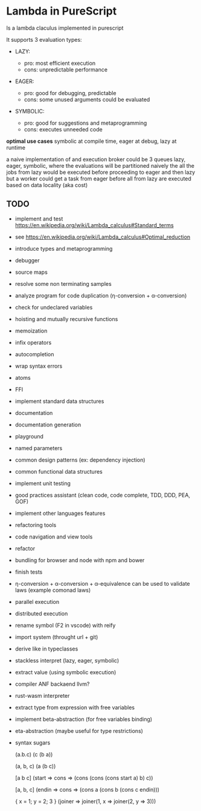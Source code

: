 # Lambda in PureScript

Is a lambda claculus implemented in purescript

It supports 3 evaluation types:

- LAZY:
  - pro: most efficient execution
  - cons: unpredictable performance

- EAGER:
  - pro: good for debugging, predictable
  - cons: some unused arguments could be evaluated

- SYMBOLIC:
  - pro: good for suggestions and metaprogramming
  - cons: executes unneeded code

**optimal use cases** symbolic at compile time, eager at debug, lazy at runtime

a naive implementation of and execution broker could be 3 queues
lazy, eager, symbolic, where the evaluations will be partitioned
naively the all the jobs from lazy would be executed before proceeding to eager and then lazy
but a worker could get a task from eager before all from lazy are executed based on data locality (aka cost)

## TODO

- implement and test https://en.wikipedia.org/wiki/Lambda_calculus#Standard_terms

- see https://en.wikipedia.org/wiki/Lambda_calculus#Optimal_reduction

- introduce types and metaprogramming

- debugger

- source maps

- resolve some non terminating samples

- analyze program for code duplication (η-conversion + α-conversion)

- check for undeclared variables

- hoisting and mutually recursive functions

- memoization

- infix operators

- autocompletion

- wrap syntax errors

- atoms

- FFI

- implement standard data structures

- documentation

- documentation generation

- playground

- named parameters

- common design patterns (ex: dependency injection)

- common functional data structures

- implement unit testing

- good practices assistant (clean code, code complete, TDD, DDD, PEA, GOF)

- implement other languages features

- refactoring tools

- code navigation and view tools

- refactor

- bundling for browser and node with npm and bower

- finish tests

- η-conversion + α-conversion + α-equivalence can be used to validate laws (example comonad laws)

- parallel execution

- distributed execution

- rename symbol (F2 in vscode) with reify

- import system (throught url + git)

- derive like in typeclasses

- stackless interpret (lazy, eager, symbolic)

- extract value (using symbolic execution)

- compiler ANF backaend llvm?

- rust-wasm interpreter

- extract type from expression with free variables

- implement beta-abstraction (for free variables binding)

- eta-abstraction (maybe useful for type restrictions)

- syntax sugars

  (a.b.c)
  (c (b a))

  (a, b, c)
  (a (b c))

  [a b c]
  (start => cons => (cons (cons (cons start a) b) c))

  [a, b, c]
  (endin => cons => (cons a (cons b (cons c endin)))

  { x = 1; y = 2; 3 }
  (joiner => joiner(1, x => joiner(2, y => 3)))
